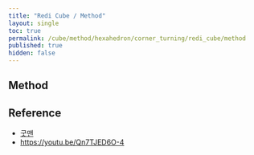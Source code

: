 ```yaml
---
title: "Redi Cube / Method"
layout: single
toc: true
permalink: /cube/method/hexahedron/corner_turning/redi_cube/method
published: true
hidden: false
---
```


<head>
  <base target="_blank">
</head>



## Method



## Reference

- [굿맨](https://youtu.be/KgofbCsVOOQ)
- <https://youtu.be/Qn7TJED6O-4>
